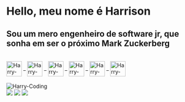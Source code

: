 <h1>Hello, meu nome é Harrison</h1>

<h2>Sou um mero engenheiro de software jr, que sonha em ser o próximo Mark Zuckerberg</h2>

<div style="display: inline_block"> 
  <br>
  <img align="center" alt="Harry-JS" height="40" width"30" src="https://cdn.jsdelivr.net/gh/devicons/devicon/icons/javascript/javascript-original.svg" /> _
  <img align="center" alt="Harry-React" height="40" width"30" src="https://cdn.jsdelivr.net/gh/devicons/devicon/icons/react/react-original.svg" /> _
  <img align="center" alt="Harry-NODE" height="40" width"30" src="https://cdn.jsdelivr.net/gh/devicons/devicon/icons/nodejs/nodejs-original.svg" /> _
  <img align="center" alt="Harry-HTML" height="40" width"30" src="https://cdn.jsdelivr.net/gh/devicons/devicon/icons/html5/html5-original.svg" /> _
  <img align="center" alt="Harry-CSS" height="40" width"30" src="https://cdn.jsdelivr.net/gh/devicons/devicon/icons/css3/css3-original.svg" /> _
  <img align="center" alt="Harry-Lua" height="40" width"30" src="https://cdn.jsdelivr.net/gh/devicons/devicon/icons/lua/lua-plain-wordmark.svg" />
  <br>
</div>

<br>
<img alt="Harry-Coding" src="https://c.tenor.com/p0kz7NOqxTkAAAAd/kaito-typing.gif" />
<br>

<div>
  <a href="https://instagram.com/1harryyy" target="_blank"><img src="https://img.shields.io/badge/Instagram-E4405F?style=for-the-badge&logo=instagram&logoColor=white" target="_blank"></a>
  <a href="https://www.linkedin.com/in/harrisonwrodrigues" target="_blank"><img src="https://img.shields.io/badge/LinkedIn-0077B5?style=for-the-badge&logo=linkedin&logoColor=white" target="_blank"></a>
  <a href="mailto:contato@harrisonwrodrigues.com"><img src="https://img.shields.io/badge/-E MAIL-%23333?style=for-the-badge&logo=gmail&logoColor=white" target="_blank"></a>
  
  
  

</div>

